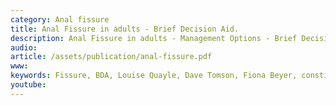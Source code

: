 ```yaml
---
category: Anal fissure
title: Anal Fissure in adults - Brief Decision Aid.
description: Anal Fissure in adults - Management Options - Brief Decision Aids are designed to help you answer three questions, Do I have options? What are the benefits and risks of these options, (and how likely are they)? How can we make a decision together that is right for me?
audio: 
article: /assets/publication/anal-fissure.pdf
www: 
keywords: Fissure, BDA, Louise Quayle, Dave Tomson, Fiona Beyer, constipation, hard stool, acute, chronic, diltiazem ointment, GTN ointment, glyeryl trinitrate, botox, local anaesthetic, steroid creams, treatment option, benefits, risks, consequences, side effects, anal, brief decision aid, benefits, risks, options, together, right, me
youtube:
--- 
```

